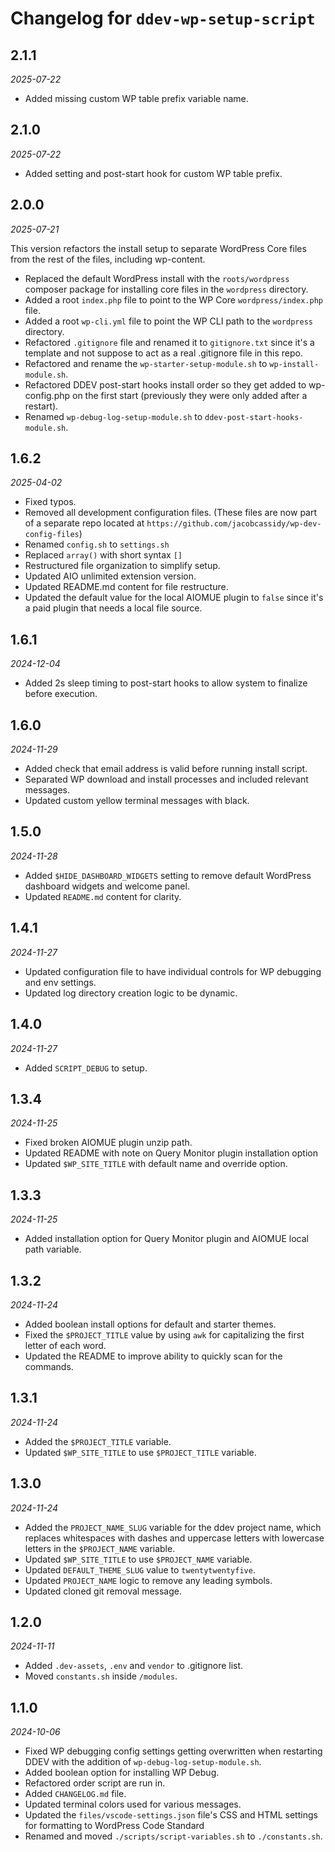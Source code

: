 # Changelog for `ddev-wp-setup-script`

## 2.1.1

_2025-07-22_

-   Added missing custom WP table prefix variable name.

## 2.1.0

_2025-07-22_

-   Added setting and post-start hook for custom WP table prefix.

## 2.0.0

_2025-07-21_

This version refactors the install setup to separate WordPress Core files from the rest of the files, including wp-content.

-   Replaced the default WordPress install with the `roots/wordpress` composer package for installing core files in the `wordpress` directory.
-   Added a root `index.php` file to point to the WP Core `wordpress/index.php` file.
-   Added a root `wp-cli.yml` file to point the WP CLI path to the `wordpress` directory.
-   Refactored `.gitignore` file and renamed it to `gitignore.txt` since it's a template and not suppose to act as a real .gitignore file in this repo.
-   Refactored and rename the `wp-starter-setup-module.sh` to `wp-install-module.sh`.
-   Refactored DDEV post-start hooks install order so they get added to wp-config.php on the first start (previously they were only added after a restart).
-   Renamed `wp-debug-log-setup-module.sh` to `ddev-post-start-hooks-module.sh`.

## 1.6.2

_2025-04-02_

-   Fixed typos.
-   Removed all development configuration files. (These files are now part of a separate repo located at `https://github.com/jacobcassidy/wp-dev-config-files`)
-   Renamed `config.sh` to `settings.sh`
-   Replaced `array()` with short syntax `[]`
-   Restructured file organization to simplify setup.
-   Updated AIO unlimited extension version.
-   Updated README.md content for file restructure.
-   Updated the default value for the local AIOMUE plugin to `false` since it's a paid plugin that needs a local file source.

## 1.6.1

_2024-12-04_

-   Added 2s sleep timing to post-start hooks to allow system to finalize before execution.

## 1.6.0

_2024-11-29_

-   Added check that email address is valid before running install script.
-   Separated WP download and install processes and included relevant messages.
-   Updated custom yellow terminal messages with black.

## 1.5.0

_2024-11-28_

-   Added `$HIDE_DASHBOARD_WIDGETS` setting to remove default WordPress dashboard widgets and welcome panel.
-   Updated `README.md` content for clarity.

## 1.4.1

_2024-11-27_

-   Updated configuration file to have individual controls for WP debugging and env settings.
-   Updated log directory creation logic to be dynamic.

## 1.4.0

_2024-11-27_

-   Added `SCRIPT_DEBUG` to setup.

## 1.3.4

_2024-11-25_

-   Fixed broken AIOMUE plugin unzip path.
-   Updated README with note on Query Monitor plugin installation option
-   Updated `$WP_SITE_TITLE` with default name and override option.

## 1.3.3

_2024-11-25_

-   Added installation option for Query Monitor plugin and AIOMUE local path variable.

## 1.3.2

_2024-11-24_

-   Added boolean install options for default and starter themes.
-   Fixed the `$PROJECT_TITLE` value by using `awk` for capitalizing the first letter of each word.
-   Updated the README to improve ability to quickly scan for the commands.

## 1.3.1

_2024-11-24_

-   Added the `$PROJECT_TITLE` variable.
-   Updated `$WP_SITE_TITLE` to use `$PROJECT_TITLE` variable.

## 1.3.0

_2024-11-24_

-   Added the `PROJECT_NAME_SLUG` variable for the ddev project name, which replaces whitespaces with dashes and uppercase letters with lowercase letters in the `$PROJECT_NAME` variable.
-   Updated `$WP_SITE_TITLE` to use `$PROJECT_NAME` variable.
-   Updated `DEFAULT_THEME_SLUG` value to `twentytwentyfive`.
-   Updated `PROJECT_NAME` logic to remove any leading symbols.
-   Updated cloned git removal message.

## 1.2.0

_2024-11-11_

-   Added `.dev-assets`, `.env` and `vendor` to .gitignore list.
-   Moved `constants.sh` inside `/modules`.

## 1.1.0

_2024-10-06_

-   Fixed WP debugging config settings getting overwritten when restarting DDEV with the addition of `wp-debug-log-setup-module.sh`.
-   Added boolean option for installing WP Debug.
-   Refactored order script are run in.
-   Added `CHANGELOG.md` file.
-   Updated terminal colors used for various messages.
-   Updated the `files/vscode-settings.json` file's CSS and HTML settings for formatting to WordPress Code Standard
-   Renamed and moved `./scripts/script-variables.sh` to `./constants.sh`.
